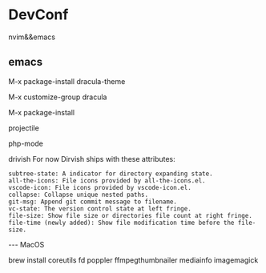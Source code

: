 # DevConf
nvim&amp;&amp;emacs


## emacs


M-x package-install <RET> dracula-theme

M-x customize-group dracula

M-x package-install

projectile

php-mode

drivish
For now Dirvish ships with these attributes:

    subtree-state: A indicator for directory expanding state.
    all-the-icons: File icons provided by all-the-icons.el.
    vscode-icon: File icons provided by vscode-icon.el.
    collapse: Collapse unique nested paths.
    git-msg: Append git commit message to filename.
    vc-state: The version control state at left fringe.
    file-size: Show file size or directories file count at right fringe.
    file-time (newly added): Show file modification time before the file-size.

--- MacOS

brew install coreutils fd poppler ffmpegthumbnailer mediainfo imagemagick

